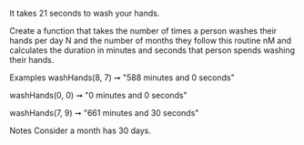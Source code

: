 It takes 21 seconds to wash your hands.

Create a function that takes the number of times a person washes their hands per day N and the number of months they follow this routine nM and calculates the duration in minutes and seconds that person spends washing their hands.

Examples
washHands(8, 7) ➞ "588 minutes and 0 seconds"

washHands(0, 0) ➞ "0 minutes and 0 seconds"

washHands(7, 9) ➞ "661 minutes and 30 seconds"

Notes
Consider a month has 30 days.
